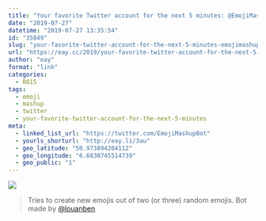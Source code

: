 ```yaml
---
title: "Your favorite Twitter account for the next 5 minutes: @EmojiMashupBot"
date: "2019-07-27"
datetime: "2019-07-27 13:35:54"
id: "35849"
slug: "your-favorite-twitter-account-for-the-next-5-minutes-emojimashupbot"
url: "https://eay.cc/2019/your-favorite-twitter-account-for-the-next-5-minutes-emojimashupbot/"
author: "eay"
format: "link"
categories:
  - 0815
tags:
  - emoji
  - mashup
  - twitter
  - your-favorite-twitter-account-for-the-next-5-minutes
meta:
  - linked_list_url: "https://twitter.com/EmojiMashupBot"
  - yourls_shorturl: "http://eay.li/3au"
  - geo_latitude: "50.973894204112"
  - geo_longitude: "6.6830745514739"
  - geo_public: "1"
---
```


![](https://eay.cc/uploads/2019/emojimashupbot.png)

> Tries to create new emojis out of two (or three) random emojis. Bot made by [@louanben](https://twitter.com/louanben)
